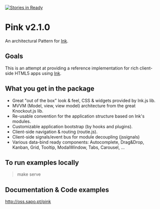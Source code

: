 [![Stories in Ready](https://badge.waffle.io/sapo/pink.png?label=ready&title=Ready)](https://waffle.io/sapo/pink)

Pink v2.1.0
===========

An architectural Pattern for [Ink][i].

## Goals

This is an attempt at providing a reference implementation for rich client-side HTML5 apps using [Ink][i].

## What you get in the package

- Great "out of the box" look & feel, CSS & widgets provided by Ink.js lib.
- MVVM (Model, view, view model) architecture from the great Knockout.js lib.
- Re-usable convention for the application structure based on Ink's modules.
- Customizable application bootstrap (by hooks and plugins).
- Client-side navigation & routing (routie.js).
- Client-side signals/event bus for module decoupling (jssignals)
- Various data-bind ready components: Autocomplete, Drag&Drop, Kanban, Grid, Tooltip, ModalWindow, Tabs, Carousel, ...

## To run examples locally

> make serve


## Documentation & Code examples

http://oss.sapo.pt/pink

 

[i]: https://github.com/sapo/Ink

